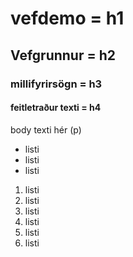 # vefdemo = h1

## Vefgrunnur = h2

### millifyrirsögn = h3

#### feitletraður texti = h4

body texti hér (p)

* listi
* listi
* listi

1. listi
1. listi
1. listi
1. listi
1. listi
1. listi


